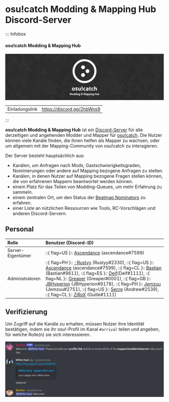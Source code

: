 # osu!catch Modding & Mapping Hub Discord-Server

::: Infobox

<!-- lint ignore heading-increment -->

#### osu!catch Modding & Mapping Hub

![Server-Banner](img/banner.jpg "Server-Banner vom osu!catch Modding & Mapping Hub, gestaltet von Greaper")

|  |  |
| :-- | :-- |
| Einladungslink | <https://discord.gg/2hbWns9> |

:::

**osu!catch Modding & Mapping Hub** ist ein [Discord-Server](https://discord.com) für alle derzeitigen und angehenden Modder und Mapper für [osu!catch](/wiki/Game_mode/osu!catch). Die Nutzer können viele Kanäle finden, die ihnen helfen als Mapper zu wachsen, oder um allgemein mit der Mapping-Community von osu!catch zu interagieren.

Der Server besteht hauptsächlich aus:

- Kanälen, um Anfragen nach Mods, Gastschwierigkeitsgraden, Nominierungen oder andere auf Mapping bezogene Anfragen zu stellen.
- Kanälen, in denen Nutzer auf Mapping bezogene Fragen stellen können, die von erfahrenen Mappern beantwortet werden können.
- einem Platz für das Teilen von Modding-Queues, um mehr Erfahrung zu sammeln.
- einem zentralen Ort, um den Status der [Beatmap Nominators](/wiki/People/The_Team/Beatmap_Nominators) zu erfahren.
- einer Liste an nützlichen Ressourcen wie Tools, RC-Vorschlägen und anderen Discord-Servern.

## Personal

| Rolle | Benutzer (Discord-ID) |
| :-- | :-- |
| Server-Eigentümer | ::{ flag=US }:: [Ascendance](https://osu.ppy.sh/users/2931883) (ascendance#7599) |
| Administratoren | ::{ flag=PH }:: [-Rustyy](https://osu.ppy.sh/users/16355636) (Rustyy#2330), ::{ flag=US }:: [Ascendance](https://osu.ppy.sh/users/2931883) (ascendance#7599), ::{ flag=CL }:: [Bastian](https://osu.ppy.sh/users/6345176) (Bastian#9611), ::{ flag=ES }:: [Deif](https://osu.ppy.sh/users/318565)(Deif#1111), ::{ flag=NL }:: [Greaper](https://osu.ppy.sh/users/2369776) (Greaper#0001), ::{ flag=GB }:: [JBHyperion](https://osu.ppy.sh/users/4879508) (JBHyperion#9178), ::{ flag=PH }:: [Jemzuu](https://osu.ppy.sh/users/7890134) (Jemzuu#2751), ::{ flag=US }:: [Secre](https://osu.ppy.sh/users/2306637) (Andrew#2539), ::{ flag=CL }:: [ZiRoX](https://osu.ppy.sh/users/200768) (Guille#1111) |

## Verifizierung

Um Zugriff auf die Kanäle zu erhalten, müssen Nutzer ihre Identität bestätigen, indem sie ihr osu!-Profil im Kanal `#arrival` teilen und angeben, für welche Rolle(n) sie sich interessieren.

![Authentifizierungsprozess](img/auth.jpg?1 "Beim Betreten des Servers können Nutzer ihr osu!-Profil teilen und nach einer bestimmten Rolle fragen. Ein Administrator wird ihr Profil entsprechend bearbeiten")
